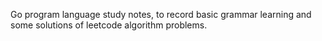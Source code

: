 Go program language study notes, to record basic grammar learning and some solutions of leetcode algorithm problems.